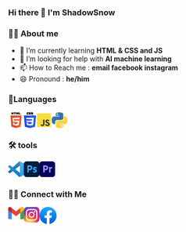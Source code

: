 ### Hi there 👋 I'm ShadowSnow 

### 👨‍💻 About me
- 🌱 I’m currently learning **HTML & CSS and JS**
- 🤔 I’m looking for help with **AI machine learning**
- 📫 How to Reach me : **email facebook instagram**
- 😄 Pronound : **he/him** 
### 📐Languages

<a href="https://www.w3schools.com/html/"><img align="left" height="32px" width="32px" alt="HTML logo" src="https://github.com/donut9164/donut9164/blob/main/html.png"></a>

<a href="https://www.w3schools.com/css/"><img align="left" height="32px" width="25px" alt="CSS logo" src="https://github.com/donut9164/donut9164/blob/main/css.png"></a>

<a href="https://www.javascript.com/"><img align="left" height="32px" width="32px" alt="JS logo" src="https://github.com/donut9164/donut9164/blob/main/js.png"></a>

<a href="https://www.python.org/"><img align="left" height="32px" width="32px" alt="Python logo" src="https://github.com/donut9164/donut9164/blob/main/python.png"></a>

<br/><br/>

### 🛠 tools
<a href="https://code.visualstudio.com"><img align="left" height="32px" width="32px" alt="vscode" src="https://github.com/donut9164/donut9164/blob/main/vscode.png"></a>
<a href="https://www.adobe.com/products/photoshop.html"><img align="left" height="32px" width="32px" alt="photoshop" src="https://github.com/donut9164/donut9164/blob/main/ps.png"></a>

<a href="https://www.adobe.com/products/premiere.html"><img align="left" height="32px" width="32px" alt="premiere pro" src="https://github.com/donut9164/donut9164/blob/main/pr.png"></a>

<br/><br/>

### 🤝🏻 Connect with Me
<a href="mailto:9164kko@gmail.com"><img align="left" height="25px" width="32px" top="3px" alt="vscode" src="https://github.com/donut9164/donut9164/blob/main/gmail.png"></a>

<a href="https://www.instagram.com/shadoww_ssnow/"><img align="left" height="32px" width="32px" alt="instagram" src="https://github.com/donut9164/donut9164/blob/main/instagram.png"></a>

<a href="https://www.facebook.com/ShadowWSsnow"><img align="left" height="35px" width="35px" alt="facebook" src="https://github.com/donut9164/donut9164/blob/main/facebook.png"></a>

<!--
**donut9164/donut9164** is a ✨ _special_ ✨ repository because its `README.md` (this file) appears on your GitHub profile.

Here are some ideas to get you started:

- 🔭 I’m currently working on ...
- 🌱 I’m currently learning ...
- 👯 I’m looking to collaborate on ...
- 🤔 I’m looking for help with ...
- 💬 Ask me about ...
- 📫 How to reach me: ...
- 😄 Pronouns: ...
- ⚡ Fun fact: ...
-->
